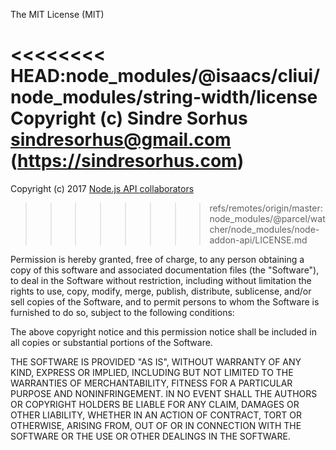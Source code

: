 The MIT License (MIT)

<<<<<<<< HEAD:node_modules/@isaacs/cliui/node_modules/string-width/license
Copyright (c) Sindre Sorhus <sindresorhus@gmail.com> (https://sindresorhus.com)
========
Copyright (c) 2017 [Node.js API collaborators](https://github.com/nodejs/node-addon-api#collaborators)
>>>>>>>> refs/remotes/origin/master:node_modules/@parcel/watcher/node_modules/node-addon-api/LICENSE.md

Permission is hereby granted, free of charge, to any person obtaining a copy of this software and associated documentation files (the "Software"), to deal in the Software without restriction, including without limitation the rights to use, copy, modify, merge, publish, distribute, sublicense, and/or sell copies of the Software, and to permit persons to whom the Software is furnished to do so, subject to the following conditions:

The above copyright notice and this permission notice shall be included in all copies or substantial portions of the Software.

THE SOFTWARE IS PROVIDED "AS IS", WITHOUT WARRANTY OF ANY KIND, EXPRESS OR IMPLIED, INCLUDING BUT NOT LIMITED TO THE WARRANTIES OF MERCHANTABILITY, FITNESS FOR A PARTICULAR PURPOSE AND NONINFRINGEMENT. IN NO EVENT SHALL THE AUTHORS OR COPYRIGHT HOLDERS BE LIABLE FOR ANY CLAIM, DAMAGES OR OTHER LIABILITY, WHETHER IN AN ACTION OF CONTRACT, TORT OR OTHERWISE, ARISING FROM, OUT OF OR IN CONNECTION WITH THE SOFTWARE OR THE USE OR OTHER DEALINGS IN THE SOFTWARE.
